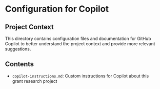 # Configuration for Copilot

## Project Context
This directory contains configuration files and documentation for GitHub Copilot to better understand the project context and provide more relevant suggestions.

## Contents
- `copilot-instructions.md`: Custom instructions for Copilot about this grant research project
